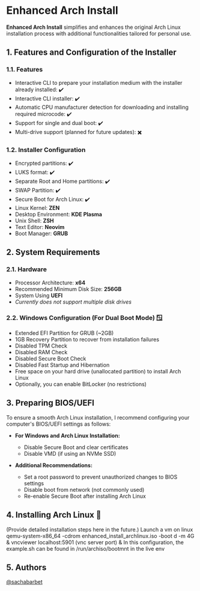 # Enhanced Arch Install
**Enhanced Arch Install** simplifies and enhances the original Arch Linux installation process with additional functionalities tailored for personal use.

## 1. Features and Configuration of the Installer
### 1.1. Features
* Interactive CLI to prepare your installation medium with the installer already installed: :heavy_check_mark:
* Interactive CLI installer: :heavy_check_mark:
* Automatic CPU manufacturer detection for downloading and installing required microcode: :heavy_check_mark:
* Support for single and dual boot: :heavy_check_mark:
* Multi-drive support (planned for future updates): :heavy_multiplication_x:

### 1.2. Installer Configuration
* Encrypted partitions: :heavy_check_mark:
* LUKS format: :heavy_check_mark:
* Separate Root and Home partitions: :heavy_check_mark:
* SWAP Partition: :heavy_check_mark:
* Secure Boot for Arch Linux: :heavy_check_mark:
* Linux Kernel: **ZEN**
* Desktop Environment: **KDE Plasma**
* Unix Shell: **ZSH**
* Text Editor: **Neovim**
* Boot Manager: **GRUB**

## 2. System Requirements
### 2.1. Hardware
* Processor Architecture: **x64**
* Recommended Minimum Disk Size: **256GB**
* System Using **UEFI**
* *Currently does not support multiple disk drives*

### 2.2. Windows Configuration (For Dual Boot Mode) :window:
* Extended EFI Partition for GRUB (~2GB)
* 1GB Recovery Partition to recover from installation failures
* Disabled TPM Check
* Disabled RAM Check
* Disabled Secure Boot Check
* Disabled Fast Startup and Hibernation
* Free space on your hard drive (unallocated partition) to install Arch Linux
* Optionally, you can enable BitLocker (no restrictions)

## 3. Preparing BIOS/UEFI
To ensure a smooth Arch Linux installation, I recommend configuring your computer's BIOS/UEFI settings as follows:

* **For Windows and Arch Linux Installation:**
    * Disable Secure Boot and clear certificates
    * Disable VMD (if using an NVMe SSD)

* **Additional Recommendations:**
    * Set a root password to prevent unauthorized changes to BIOS settings
    * Disable boot from network (not commonly used)
    * Re-enable Secure Boot after installing Arch Linux

## 4. Installing Arch Linux :penguin:
(Provide detailed installation steps here in the future.)
Launch a vm on linux
qemu-system-x86_64 -cdrom enhanced_install_archlinux.iso -boot d -m 4G &
vncviewer localhost:5901 (vnc server port) &
In this configuration, the example.sh can be found in /run/archiso/bootmnt in the live env

## 5. Authors
[@sachabarbet](https://github.com/sachabarbet)
